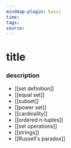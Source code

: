 ```yaml
---
mindmap-plugin: basic
time: 
tags: 
source:
---
```

# title
### description
- [[set definition]]
- [[equal set]]
- [[subset]]
- [[power set]]
- [[cardinality]]
- [[ordered n-tuples]]
- [[set operations]]
- [[strings]]
- [[Russell's paradox]]
